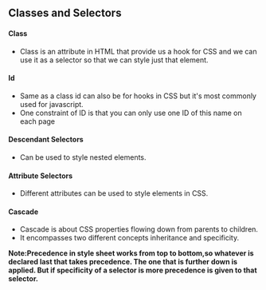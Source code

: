 ## Classes and Selectors
#### Class

- Class is an attribute in HTML that provide  us a hook for CSS and we can use it as a selector so that we can style just that element.

#### Id
- Same as a class id can also be for hooks in CSS but it's most commonly used for javascript.
- One constraint of ID is that you can only use one ID of this name on each page

#### Descendant Selectors
- Can be used to style nested elements.

#### Attribute Selectors
- Different attributes can be used to style elements in CSS.

#### Cascade
- Cascade is about CSS properties flowing down from parents to children.
- It encompasses two different concepts inheritance and specificity.

**Note:Precedence in style sheet works from top to bottom,so whatever is declared last that takes precedence. The one that is further down is applied. But if specificity of a selector is more precedence is given to that selector.**
